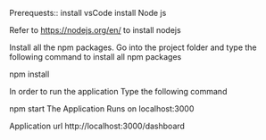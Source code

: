 Prerequests::
install vsCode
install Node js

Refer to https://nodejs.org/en/ to install nodejs


Install all the npm packages. Go into the project folder and type the following command to install all npm packages

npm install

In order to run the application Type the following command

npm start
The Application Runs on localhost:3000

Application url 
http://localhost:3000/dashboard




